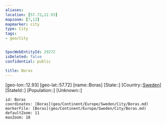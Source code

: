 ```yaml
---
aliases: 
location: [57.72,12.93]
mapzoom: [7,12] 
mapmarker: city 
type: City
tags:
- geo/City


SpocWebEntityId: 29272
isDeleted: false
confidential: public

title: Boras
---
```

[geo-lon::12.93]
[geo-lat::57.72]
[name::Boras]
[State::]
[Country::[Sweden](geo/Continent/Europe/Sweden.md)]
[StateId::]
[Population::]
[Unknown::]


```leaflet
id: Boras
coordinates: [Boras](geo/Continent/Europe/Sweden/City/Boras.md)
markerFile: [Boras](geo/Continent/Europe/Sweden/City/Boras.md)
defaultZoom: 11 
maxZoom: 18
```


